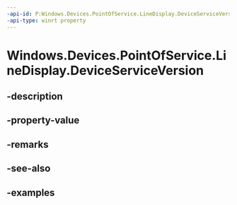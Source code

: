 ```yaml
---
-api-id: P:Windows.Devices.PointOfService.LineDisplay.DeviceServiceVersion
-api-type: winrt property
---
```


<!-- Property syntax.
public string DeviceServiceVersion { get; }
-->

# Windows.Devices.PointOfService.LineDisplay.DeviceServiceVersion

## -description

## -property-value

## -remarks

## -see-also

## -examples

